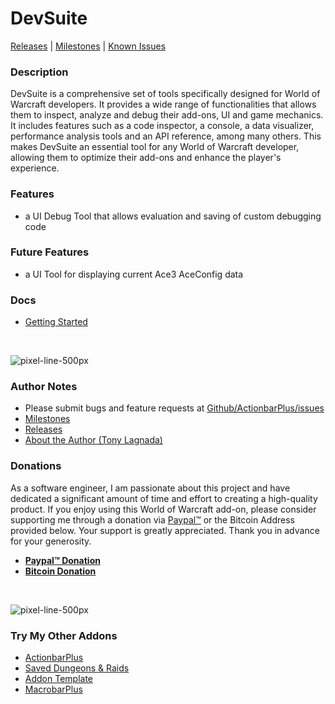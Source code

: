 DevSuite
==================

[Releases](https://github.com/kapresoft/wow-addon-devsuite/releases) | [Milestones](https://github.com/kapresoft/wow-addon-devsuite/milestones) | [Known Issues](https://github.com/kapresoft/wow-addon-devsuite/issues)

### Description

DevSuite is a comprehensive set of tools specifically designed for World of Warcraft developers. It provides a wide range of functionalities that allows them to inspect, analyze and debug their add-ons, UI and game mechanics. It includes features such as a code inspector, a console, a data visualizer, performance analysis tools and an API reference, among many others. This makes DevSuite an essential tool for any World of Warcraft developer, allowing them to optimize their add-ons and enhance the player's experience.

### Features

- a UI Debug Tool that allows evaluation and saving of custom debugging code

### Future Features
- a UI Tool for displaying current Ace3 AceConfig data

### Docs
- [Getting Started](https://github.com/kapresoft/wow-addon-devsuite/wiki/Getting-Started)

&nbsp;

![pixel-line-500px](https://user-images.githubusercontent.com/1599306/209889477-315aa4bb-1e92-4e5f-b684-7d5296427ada.png)

### Author Notes
- Please submit bugs and feature requests at [Github/ActionbarPlus/issues](https://github.com/kapresoft/wow-addon-actionbar-plus/issues)
- [Milestones](https://github.com/kapresoft/wow-addon-actionbar-plus/milestones)
- [Releases](https://github.com/kapresoft/wow-addon-actionbar-plus/releases)
- [About the Author (Tony Lagnada)](https://tony.resume.lagnada.com/)

### Donations

As a software engineer, I am passionate about this project and have dedicated a significant amount of time and effort to creating a high-quality product. If you enjoy using this World of Warcraft add-on, please consider supporting me through a donation via [Paypal&trade;](https://www.paypal.com/donate/?hosted_button_id=AX58YP3GSGXVU) or the Bitcoin Address provided below. Your support is greatly appreciated. Thank you in advance for your generosity.

- **[Paypal&trade; Donation](https://www.paypal.com/donate/?hosted_button_id=AX58YP3GSGXVU)**
- **[Bitcoin Donation](https://www.blockchain.com/btc/address/3QQVAwJGkKHMM2oq6CLVWYgfx83TFVwp39)**

&nbsp;

![pixel-line-500px](https://user-images.githubusercontent.com/1599306/209889477-315aa4bb-1e92-4e5f-b684-7d5296427ada.png)

### Try My Other Addons
- [ActionbarPlus](https://www.curseforge.com/wow/addons/actionbarplus)
- [Saved Dungeons &amp; Raids](https://www.curseforge.com/wow/addons/saved-dungeons-raids)
- [Addon Template](https://www.curseforge.com/wow/addons/addon-template)
- [MacrobarPlus](https://www.curseforge.com/wow/addons/macrobarplus)
